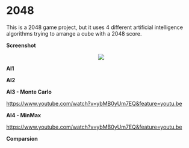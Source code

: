 # 2048

This is a 2048 game project, but it uses 4 different artificial intelligence algorithms trying to arrange a cube with a 2048 score.

<b>Screenshot</b>

<p align="center">
   <img src="https://user-images.githubusercontent.com/38254999/82598428-f2e41180-9baa-11ea-9b7c-d21724314404.png"
</p>

<b>AI1</b>

<b>AI2</b>

<b>AI3 - Monte Carlo</b>

https://www.youtube.com/watch?v=ybMB0yUm7EQ&feature=youtu.be

<b>AI4 - MinMax</b>

https://www.youtube.com/watch?v=ybMB0yUm7EQ&feature=youtu.be

<b>Comparsion</b>

